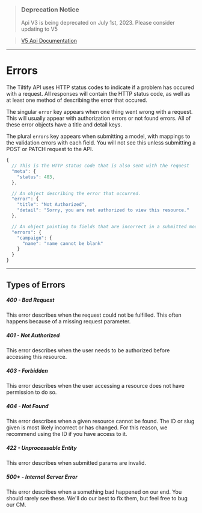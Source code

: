 >### Deprecation Notice
>Api V3 is being deprecated on July 1st, 2023. Please consider updating to V5

>[V5 Api Documentation](https://v5api.tiltify.com/api/public)

-----

# Errors

The Tiltify API uses HTTP status codes to indicate if a problem has occured
with a request. All responses will contain the HTTP status code, as well as
at least one method of describing the error that occured.

The singular `error` key appears when one thing went wrong with a request. This
will usually appear with authorization errors or not found errors. All of these
error objects have a title and detail keys.

The plural `errors` key appears when submitting a model, with mappings to the
validation errors with each field. You will not see this unless submitting a
POST or PATCH request to the API.

```js
{
  // This is the HTTP status code that is also sent with the request
  "meta": {
    "status": 403,
  },

  // An object describing the error that occurred.
  "error": {
    "title": "Not Authorized",
    "detail": "Sorry, you are not authorized to view this resource."
  },

  // An object pointing to fields that are incorrect in a submitted model
  "errors": {
    "campaign": {
      "name": "name cannot be blank"
    }
  }
}
```

---

## Types of Errors

##### 400 - Bad Request
This error describes when the request could not be fulfilled. This often
happens because of a missing request parameter.

##### 401 - Not Authorized
This error describes when the user needs to be authorized before accessing this
resource.

##### 403 - Forbidden
This error describes when the user accessing a resource does not have
permission to do so.

##### 404 - Not Found
This error describes when a given resource cannot be found. The ID or slug
given is most likely incorrect or has changed. For this reason, we recommend
using the ID if you have access to it.

##### 422 - Unprocessable Entity
This error describes when submitted params are invalid.

##### 500+ - Internal Server Error
This error describes when a something bad happened on our end. You should
rarely see these. We'll do our best to fix them, but feel free to bug our CM.
